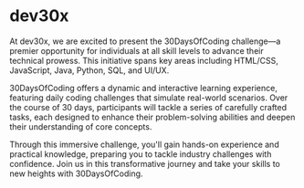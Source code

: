 # dev30x

At dev30x, we are excited to present the 30DaysOfCoding challenge—a premier opportunity for individuals at all skill levels to advance their technical prowess. This initiative spans key areas including HTML/CSS, JavaScript, Java, Python, SQL, and UI/UX.

30DaysOfCoding offers a dynamic and interactive learning experience, featuring daily coding challenges that simulate real-world scenarios. Over the course of 30 days, participants will tackle a series of carefully crafted tasks, each designed to enhance their problem-solving abilities and deepen their understanding of core concepts.

Through this immersive challenge, you'll gain hands-on experience and practical knowledge, preparing you to tackle industry challenges with confidence. Join us in this transformative journey and take your skills to new heights with 30DaysOfCoding.
